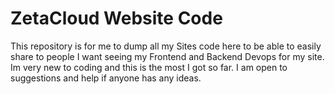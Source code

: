 # ZetaCloud Website Code
This repository is for me to dump all my Sites code here to be able to easily share to people I want seeing my Frontend and Backend Devops for my site. Im very new to coding and this is the most I got so far. I am open to suggestions and help if anyone has any ideas.
